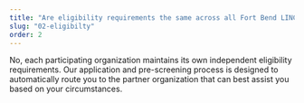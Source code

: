 ```yaml
---
title: "Are eligibility requirements the same across all Fort Bend LINC partner agencies?"
slug: "02-eligibilty"
order: 2
---
```


No, each participating organization maintains its own independent eligibility requirements. Our application and pre-screening process is designed to automatically route you to the partner organization that can best assist you based on your circumstances.